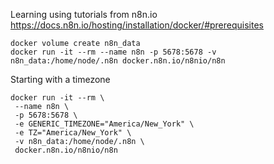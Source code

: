 Learning using tutorials from n8n.io
https://docs.n8n.io/hosting/installation/docker/#prerequisites

```
docker volume create n8n_data
docker run -it --rm --name n8n -p 5678:5678 -v n8n_data:/home/node/.n8n docker.n8n.io/n8nio/n8n
```


Starting with a timezone

```
docker run -it --rm \
 --name n8n \
 -p 5678:5678 \
 -e GENERIC_TIMEZONE="America/New_York" \
 -e TZ="America/New_York" \
 -v n8n_data:/home/node/.n8n \
 docker.n8n.io/n8nio/n8n
```


